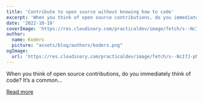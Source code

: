 ```yaml
---
title: 'Contribute to open source without knowing how to code'
excerpt: 'When you think of open source contributions, do you immediately think of code?   It’s a common...'
date: '2022-10-19'
coverImage: 'https://res.cloudinary.com/practicaldev/image/fetch/s--NcI7J-pN--/c_imagga_scale,f_auto,fl_progressive,h_420,q_auto,w_1000/https://dev-to-uploads.s3.amazonaws.com/uploads/articles/yrnx3vj6mbzg2zvbhujt.png'
author:
  name: Koders
  picture: "assets/blog/authors/koders.png"
ogImage:
  url: 'https://res.cloudinary.com/practicaldev/image/fetch/s--NcI7J-pN--/c_imagga_scale,f_auto,fl_progressive,h_420,q_auto,w_1000/https://dev-to-uploads.s3.amazonaws.com/uploads/articles/yrnx3vj6mbzg2zvbhujt.png'
---
```


When you think of open source contributions, do you immediately think of code?   It’s a common...

[Read more](https://dev.to/blackgirlbytes/contribute-to-open-source-without-knowing-how-to-code-2li9)
